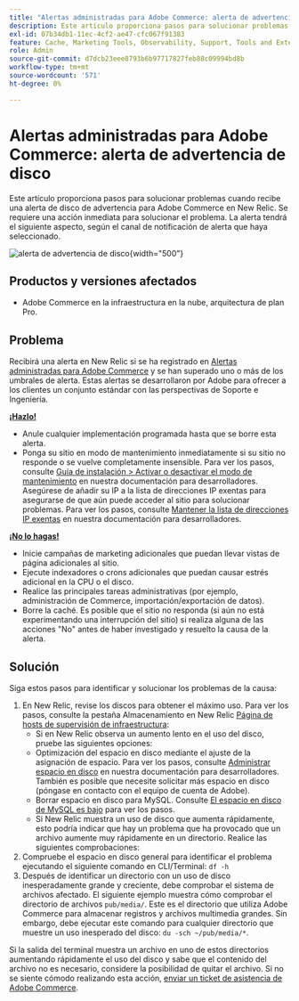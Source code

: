 ```yaml
---
title: "Alertas administradas para Adobe Commerce: alerta de advertencia de disco"
description: Este artículo proporciona pasos para solucionar problemas cuando recibe una alerta de disco de advertencia para Adobe Commerce en New Relic. Se requiere una acción inmediata para solucionar el problema. La alerta tendrá el siguiente aspecto, según el canal de notificación de alerta que haya seleccionado.
exl-id: 07b34db1-11ec-4cf2-ae47-cfc067f91383
feature: Cache, Marketing Tools, Observability, Support, Tools and External Services
role: Admin
source-git-commit: d7dcb23eee8793b6b97717827feb88c09994bd8b
workflow-type: tm+mt
source-wordcount: '571'
ht-degree: 0%

---
```


# Alertas administradas para Adobe Commerce: alerta de advertencia de disco

Este artículo proporciona pasos para solucionar problemas cuando recibe una alerta de disco de advertencia para Adobe Commerce en New Relic. Se requiere una acción inmediata para solucionar el problema. La alerta tendrá el siguiente aspecto, según el canal de notificación de alerta que haya seleccionado.

![alerta de advertencia de disco](assets/disk-warning-magento-managed.png){width="500"}

## Productos y versiones afectados

* Adobe Commerce en la infraestructura en la nube, arquitectura de plan Pro.

## Problema

Recibirá una alerta en New Relic si se ha registrado en [Alertas administradas para Adobe Commerce](/help/support-tools/managed-alerts-for-adobe-commerce/managed-alerts-for-magento-commerce.md) y se han superado uno o más de los umbrales de alerta. Estas alertas se desarrollaron por Adobe para ofrecer a los clientes un conjunto estándar con las perspectivas de Soporte e Ingeniería.

<u> **¡Hazlo!** </u>

* Anule cualquier implementación programada hasta que se borre esta alerta.
* Ponga su sitio en modo de mantenimiento inmediatamente si su sitio no responde o se vuelve completamente insensible. Para ver los pasos, consulte [Guía de instalación > Activar o desactivar el modo de mantenimiento](https://devdocs.magento.com/guides/v2.4/install-gde/install/cli/install-cli-subcommands-maint.html?itm_source=devdocs&amp;itm_medium=search_page&amp;itm_campaign=federated_search&amp;itm_term=mainten) en nuestra documentación para desarrolladores. Asegúrese de añadir su IP a la lista de direcciones IP exentas para asegurarse de que aún puede acceder al sitio para solucionar problemas. Para ver los pasos, consulte [Mantener la lista de direcciones IP exentas](https://devdocs.magento.com/guides/v2.4/install-gde/install/cli/install-cli-subcommands-maint.html?itm_source=devdocs&amp;itm_medium=search_page&amp;itm_campaign=federated_search&amp;itm_term=mainten#instgde-cli-maint-exempt) en nuestra documentación para desarrolladores.

<u> **¡No lo hagas!** </u>

* Inicie campañas de marketing adicionales que puedan llevar vistas de página adicionales al sitio.
* Ejecute indexadores o crons adicionales que puedan causar estrés adicional en la CPU o el disco.
* Realice las principales tareas administrativas (por ejemplo, administración de Commerce, importación/exportación de datos).
* Borre la caché. Es posible que el sitio no responda (si aún no está experimentando una interrupción del sitio) si realiza alguna de las acciones &quot;No&quot; antes de haber investigado y resuelto la causa de la alerta.

## Solución

Siga estos pasos para identificar y solucionar los problemas de la causa:

1. En New Relic, revise los discos para obtener el máximo uso. Para ver los pasos, consulte la pestaña Almacenamiento en New Relic [Página de hosts de supervisión de infraestructura](https://docs.newrelic.com/docs/infrastructure/infrastructure-ui-pages/infra-hosts-ui-page/):
   * Si en New Relic observa un aumento lento en el uso del disco, pruebe las siguientes opciones:
   * Optimización del espacio en disco mediante el ajuste de la asignación de espacio. Para ver los pasos, consulte [Administrar espacio en disco](https://experienceleague.adobe.com/docs/commerce-cloud-service/user-guide/develop/storage/manage-disk-space.html) en nuestra documentación para desarrolladores. También es posible que necesite solicitar más espacio en disco (póngase en contacto con el equipo de cuenta de Adobe).
   * Borrar espacio en disco para MySQL. Consulte [El espacio en disco de MySQL es bajo](/help/troubleshooting/database/mysql-disk-space-is-low-on-magento-commerce-cloud.md) para ver los pasos.
   * Si New Relic muestra un uso de disco que aumenta rápidamente, esto podría indicar que hay un problema que ha provocado que un archivo aumente muy rápidamente en un directorio. Realice las siguientes comprobaciones:
1. Compruebe el espacio en disco general para identificar el problema ejecutando el siguiente comando en CLI/Terminal: `df -h`
1. Después de identificar un directorio con un uso de disco inesperadamente grande y creciente, debe comprobar el sistema de archivos afectado. El siguiente ejemplo muestra cómo comprobar el directorio de archivos `pub/media/`. Este es el directorio que utiliza Adobe Commerce para almacenar registros y archivos multimedia grandes. Sin embargo, debe ejecutar este comando para cualquier directorio que muestre un uso inesperado del disco: `du -sch ~/pub/media/*`.

Si la salida del terminal muestra un archivo en uno de estos directorios aumentando rápidamente el uso del disco y sabe que el contenido del archivo no es necesario, considere la posibilidad de quitar el archivo. Si no se siente cómodo realizando esta acción, [enviar un ticket de asistencia de Adobe Commerce](/help/help-center-guide/help-center/magento-help-center-user-guide.md#submit-ticket).
